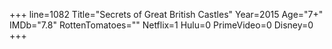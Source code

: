 +++
line=1082
Title="Secrets of Great British Castles"
Year=2015
Age="7+"
IMDb="7.8"
RottenTomatoes=""
Netflix=1
Hulu=0
PrimeVideo=0
Disney=0
+++


